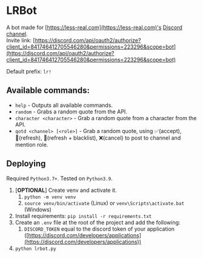 # LRBot
A bot made for [https://less-real.com](https://less-real.com)'s [Discord channel](https://discord.com/invite/3Zd46Uc).  
Invite link: [https://discord.com/api/oauth2/authorize?client_id=841746412705546280&permissions=223296&scope=bot](https://discord.com/api/oauth2/authorize?client_id=841746412705546280&permissions=223296&scope=bot)

Default prefix: `lr!`  
## Available commands:
- `help` - Outputs all available commands.
- `random` - Grabs a random quote from the API.
- `character <character>` - Grab a random quote from a character from the API.
- `qotd <channel> [<role>]` - Grab a random quote, using ✅(accept), 🔄(refresh), 🚫(refresh + blacklist), ❌(cancel) to post to channel and mention role.

## Deploying
Required `Python3.7+`. Tested on `Python3.9`.

1. [**OPTIONAL**] Create venv and activate it.
    1. `python -m venv venv`
    2. `source venv/bin/activate` (Linux) or `venv\Scripts\activate.bat` (Windows)
2. Install requirements: `pip install -r requirements.txt`
3. Create an `.env` file at the root of the project and add the following: 
    1. `DISCORD_TOKEN` equal to the discord token of your application ([https://discord.com/developers/applications](https://discord.com/developers/applications))
4. `python lrbot.py`
